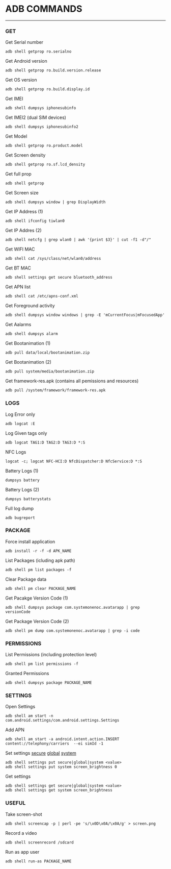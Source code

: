 #  ADB COMMANDS 
----
### GET
Get Serial number
```
adb shell getprop ro.serialno
```
Get Android version
```
adb shell getprop ro.build.version.release
``````
Get OS version
```
adb shell getprop ro.build.display.id
``````
Get IMEI
```
adb shell dumpsys iphonesubinfo
```
Get IMEI2 (dual SIM devices)
```
adb shell dumpsys iphonesubinfo2
```
Get Model
```
adb shell getprop ro.product.model
```
Get Screen density
```
adb shell getprop ro.sf.lcd_density
```
Get full prop
```
adb shell getprop
```
Get Screen size
```
adb shell dumpsys window | grep DisplayWidth
```
Get IP Address (1)
```
adb shell ifconfig tiwlan0
```
Get IP Addres (2)
```
adb shell netcfg | grep wlan0 | awk '{print $3}' | cut -f1 -d"/"
```
Get WIFI MAC
```
adb shell cat /sys/class/net/wlan0/address
```
Get BT MAC
```
adb shell settings get secure bluetooth_address
```
Get APN list
```
adb shell cat /etc/apns-conf.xml
```
Get Foreground activity
```
adb shell dumpsys window windows | grep -E 'mCurrentFocus|mFocusedApp'
```
Get Aalarms
```
adb shell dumpsys alarm
```
Get Bootanimation (1)
```
adb pull data/local/bootanimation.zip
```
Get Bootanimation (2)
```
adb pull system/media/bootanimation.zip
```
Get framework-res.apk (contains all pemissions and resources)
```
adb pull /system/framework/framework-res.apk
```
### LOGS
Log Error only
```
adb logcat :E
```
Log Given tags only
```
adb logcat TAG1:D TAG2:D TAG3:D *:S
```
NFC Logs
```
logcat -c; logcat NFC-HCI:D NfcDispatcher:D NfcService:D *:S
```
Battery Logs (1)
```
dumpsys battery
```
Battery Logs (2)
```
dumpsys batterystats
```
Full log dump
```
adb bugreport 
```
### PACKAGE
Force install application
```
adb install -r -f -d APK_NAME
```
List Packages (icluding apk path)
```
adb shell pm list packages -f
```
Clear Package data
```
adb shell pm clear PACKAGE_NAME
```
Get Pacakge Version Code (1)
```
adb shell dumpsys package com.systemonenoc.avatarapp | grep versionCode
```
Get Package Version Code (2)
```
adb shell pm dump com.systemonenoc.avatarapp | grep -i code
```
### PERMISSIONS
List Permissions (including protection level)
```
adb shell pm list permissions -f
```
Granted Permissions
```
adb shell dumpsys package PACKAGE_NAME
```
### SETTINGS

Open Settings
```
adb shell am start -n com.android.settings/com.android.settings.Settings
```
Add APN
```
adb shell am start -a android.intent.action.INSERT  content://telephony/carriers  --ei simId -1
```
Set settings
[secure](https://developer.android.com/reference/android/provider/Settings.Secure.html) [global](https://developer.android.com/reference/android/provider/Settings.Global.html) [system](https://developer.android.com/reference/android/provider/Settings.System.html)
```
adb shell settings put secure|global|system <value>
adb shell settings put system screen_brightness 0 
```
Get settings
```
adb shell settings get secure|global|system <value>
adb shell settings get system screen_brightness
```
### USEFUL
Take screen-shot
```
adb shell screencap -p | perl -pe 's/\x0D\x0A/\x0A/g' > screen.png
```
Record a video
```
adb shell screenrecord /sdcard
```
Run as app user
```
adb shell run-as PACKAGE_NAME
```
